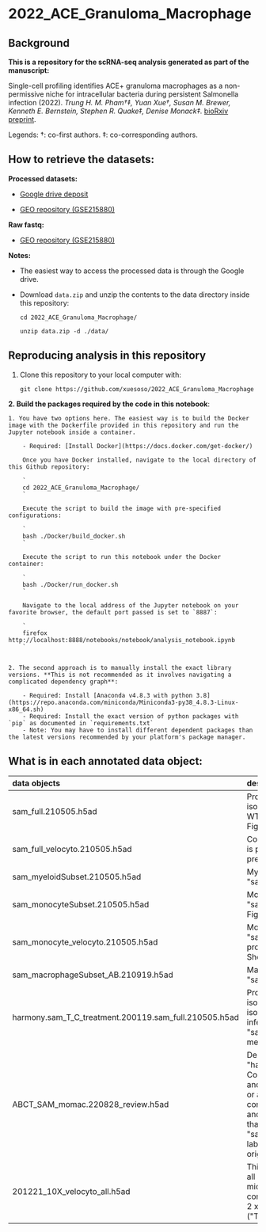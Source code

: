 # 2022_ACE_Granuloma_Macrophage

Background
------------------------

**This is a repository for the scRNA-seq analysis generated as part of the manuscript:**

Single-cell profiling identifies ACE+ granuloma macrophages as a non-permissive niche for intracellular bacteria during persistent Salmonella infection (2022). *Trung H. M. Pham†‡, Yuan Xue†, Susan M. Brewer, Kenneth E. Bernstein, Stephen R. Quake‡, Denise Monack‡.* [bioRxiv preprint](https://www.biorxiv.org/content/10.1101/2022.07.21.501041v1.full.pdf+html).

Legends:
†: co-first authors.
‡: co-corresponding authors.


How to retrieve the datasets:
-------------
**Processed datasets:**

- [Google drive deposit](https://drive.google.com/drive/folders/1ohx-A5gmWS42yG77ee6h7KLyaY4CINQV?usp=sharing)

- [GEO repository (GSE215880)](https://www.ncbi.nlm.nih.gov/geo/query/acc.cgi?acc=GSE215880)

**Raw fastq:**

- [GEO repository (GSE215880)](https://www.ncbi.nlm.nih.gov/geo/query/acc.cgi?acc=GSE215880)

**Notes:**
- The easiest way to access the processed data is through the Google drive.
- Download `data.zip` and unzip the contents to the data directory inside this repository:

    ```
    cd 2022_ACE_Granuloma_Macrophage/
    ```
    ```
    unzip data.zip -d ./data/
    ```

Reproducing analysis in this repository
---------------

1. Clone this repository to your local computer with:

    ```
    git clone https://github.com/xuesoso/2022_ACE_Granuloma_Macrophage
    ```

**2. Build the packages required by the code in this notebook**:

    1. You have two options here. The easiest way is to build the Docker image with the Dockerfile provided in this repository and run the Jupyter notebook inside a container.

        - Required: [Install Docker](https://docs.docker.com/get-docker/)

        Once you have Docker installed, navigate to the local directory of this Github repository:

        `
        cd 2022_ACE_Granuloma_Macrophage/
        `

        Execute the script to build the image with pre-specified configurations:

        `
        bash ./Docker/build_docker.sh
        `

        Execute the script to run this notebook under the Docker container:

        `
        bash ./Docker/run_docker.sh
        `

        Navigate to the local address of the Jupyter notebook on your favorite browser, the default port passed is set to `8887`:

        `
        firefox http://localhost:8888/notebooks/notebook/analysis_notebook.ipynb
        `


    2. The second approach is to manually install the exact library versions. **This is not recommended as it involves navigating a complicated dependency graph**:

        - Required: Install [Anaconda v4.8.3 with python 3.8](https://repo.anaconda.com/miniconda/Miniconda3-py38_4.8.3-Linux-x86_64.sh)
        - Required: Install the exact version of python packages with `pip` as documented in `requirements.txt`
        - Note: You may have to install different dependent packages than the latest versions recommended by your platform's package manager.
            

What is in each annotated data object:
------------------------

| data objects   |  descriptions |
| :---       |    :---   |
| sam_full.210505.h5ad | Processed 10X chromium v3.1 scRNA-seq data of splenocyte isolate. Contains samples collected from mouse infected by WT STm and dSTeE STm. Shown in Figure 1A-C. Shown in Figure S2A-B. |
| sam_full_velocyto.210505.h5ad | Contains same set of cells in "sam_full.210505.h5ad". Dataset is pre-processed with velocyto to yield RNA-velocity prediction. |
| sam_myeloidSubset.210505.h5ad | Myeloid sub-population derived from "sam_full.210505.h5ad". |
| sam_monocyteSubset.210505.h5ad | Monocyte macrophage sub-population derived from "sam_myeloidSubset.210505.h5ad". Shown in Figure 1D-G, Figure 2A-D, Figure S3A-C. |
| sam_monocyte_velocyto.210505.h5ad | Monocyte macrophage sub-population, same set of cells as in "sam_monocyteSubset.210505.h5ad". Dataset is pre-processed with velocyto to yield RNA-velocity prediction. Shown in Figure 2G. |
| sam_macrophageSubset_AB.210919.h5ad | Macrophage sub-population derived from "sam_monocyteSubset.210505.h5ad". Shown in Figure 3A-H. |
| harmony.sam_T_C_treatment.200119.sam_full.210505.h5ad | Processed 10X chromium v3.1 scRNA-seq data of splenocyte isolate. Contains samples collected from mouse treated with isotype control antibody or anti-TNFa antibody and then infected by WT STm. Data was aligned to "sam_full.210505.h5ad" using python implentation of harmony method (https://github.com/slowkow/harmonypy). |
| ABCT_SAM_momac.220828_review.h5ad | Derived from "sam_macrophageSubset_AB.210919.h5ad" and "harmony.sam_T_C_treatment.200119.sam_full.210505.h5ad". Contains samples collected from mouse infected by WT STm and dSTeE STm and from mouse treated with control antibody or anti-TNFa antibody. Both datasets have been subset to contain only the macrophage sub-population. "fig3_cell_type" and "fig3_leiden" have been updated to show cluster labels that are consistent with "sam_macrophageSubset_AB.210505.h5ad", which are the labels shown in Figure 6. "cell_type" and "leiden" reflect the original cluster labels generated by the analysis. |
| 201221_10X_velocyto_all.h5ad | This h5ad includes raw count values and velocyto estimate for all samples, including cells isolated from 4 x WT STm infected mice ("A"), 4 x dSTeE STm infected mice ("B"), 2 x isotype control antibody treated and WT STm infected mice ("C"), and 2 x anti-TNFa antibody treated and WT STm infected mice ("T"). |
